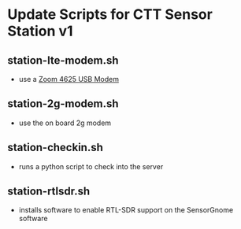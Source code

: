 # Update Scripts for CTT Sensor Station v1

## station-lte-modem.sh
* use a [Zoom 4625 USB Modem](http://www.zoomtel.com/techsupport/cell-modems/4625-4626/)

## station-2g-modem.sh
* use the on board 2g modem

## station-checkin.sh
* runs a python script to check into the server

## station-rtlsdr.sh
* installs software to enable RTL-SDR support on the SensorGnome software
